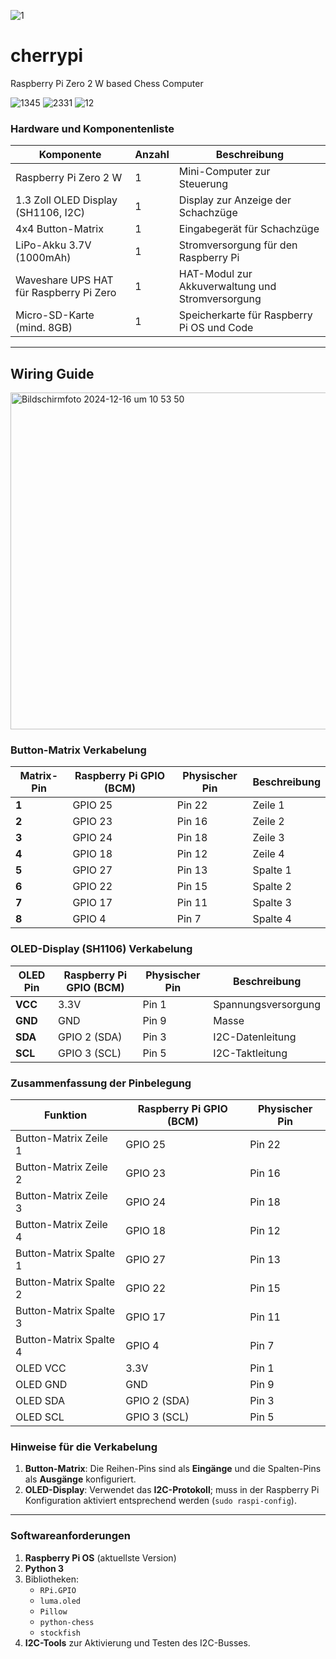 ![1](https://github.com/user-attachments/assets/79deccf4-195d-4cf2-8566-5256b2cde1c0)

# cherrypi

Raspberry Pi Zero 2 W based Chess Computer

![1345](https://github.com/user-attachments/assets/e1ad9f5d-69b3-400c-b369-6a879702a258)
![2331](https://github.com/user-attachments/assets/85d27000-4344-44d7-8f23-d0c429c6f2c4)
![12](https://github.com/user-attachments/assets/6596596c-9a8d-4c6d-be01-3d6eb8d45f84)

### Hardware und Komponentenliste
| **Komponente**                          | **Anzahl** | **Beschreibung**                                 |
|-----------------------------------------|------------|-------------------------------------------------|
| Raspberry Pi Zero 2 W                   | 1          | Mini-Computer zur Steuerung                     |
| 1.3 Zoll OLED Display (SH1106, I2C)     | 1          | Display zur Anzeige der Schachzüge              |
| 4x4 Button-Matrix                       | 1          | Eingabegerät für Schachzüge                     |
| LiPo-Akku 3.7V (1000mAh)                | 1          | Stromversorgung für den Raspberry Pi            |
| Waveshare UPS HAT für Raspberry Pi Zero | 1          | HAT-Modul zur Akkuverwaltung und Stromversorgung|
| Micro-SD-Karte (mind. 8GB)              | 1          | Speicherkarte für Raspberry Pi OS und Code      |

---


## Wiring Guide 

<img width="539" alt="Bildschirmfoto 2024-12-16 um 10 53 50" src="https://github.com/user-attachments/assets/e0960a62-ca42-4f72-8d2f-7379c8c0a741" />


### Button-Matrix Verkabelung
| **Matrix-Pin** | **Raspberry Pi GPIO (BCM)** | **Physischer Pin** | **Beschreibung** |
|-----------------|----------------------------|--------------------|------------------|
| **1**          | GPIO 25                    | Pin 22             | Zeile 1          |
| **2**          | GPIO 23                    | Pin 16             | Zeile 2          |
| **3**          | GPIO 24                    | Pin 18             | Zeile 3          |
| **4**          | GPIO 18                    | Pin 12             | Zeile 4          |
| **5**          | GPIO 27                    | Pin 13             | Spalte 1         |
| **6**          | GPIO 22                    | Pin 15             | Spalte 2         |
| **7**          | GPIO 17                    | Pin 11             | Spalte 3         |
| **8**          | GPIO 4                     | Pin 7              | Spalte 4         |

### OLED-Display (SH1106) Verkabelung
| **OLED Pin**    | **Raspberry Pi GPIO (BCM)** | **Physischer Pin** | **Beschreibung**         |
|------------------|----------------------------|--------------------|--------------------------|
| **VCC**         | 3.3V                       | Pin 1              | Spannungsversorgung      |
| **GND**         | GND                        | Pin 9              | Masse                    |
| **SDA**         | GPIO 2 (SDA)               | Pin 3              | I2C-Datenleitung         |
| **SCL**         | GPIO 3 (SCL)               | Pin 5              | I2C-Taktleitung          |

### Zusammenfassung der Pinbelegung
| **Funktion**         | **Raspberry Pi GPIO (BCM)** | **Physischer Pin** |
|-----------------------|----------------------------|--------------------|
| Button-Matrix Zeile 1 | GPIO 25                   | Pin 22             |
| Button-Matrix Zeile 2 | GPIO 23                   | Pin 16             |
| Button-Matrix Zeile 3 | GPIO 24                   | Pin 18             |
| Button-Matrix Zeile 4 | GPIO 18                   | Pin 12             |
| Button-Matrix Spalte 1| GPIO 27                   | Pin 13             |
| Button-Matrix Spalte 2| GPIO 22                   | Pin 15             |
| Button-Matrix Spalte 3| GPIO 17                   | Pin 11             |
| Button-Matrix Spalte 4| GPIO 4                    | Pin 7              |
| OLED VCC              | 3.3V                      | Pin 1              |
| OLED GND              | GND                       | Pin 9              |
| OLED SDA              | GPIO 2 (SDA)              | Pin 3              |
| OLED SCL              | GPIO 3 (SCL)              | Pin 5              |

### Hinweise für die Verkabelung
1. **Button-Matrix**: Die Reihen-Pins sind als **Eingänge** und die Spalten-Pins als **Ausgänge** konfiguriert.
2. **OLED-Display**: Verwendet das **I2C-Protokoll**; muss in der Raspberry Pi Konfiguration aktiviert entsprechend werden (`sudo raspi-config`).

---

### Softwareanforderungen
1. **Raspberry Pi OS** (aktuellste Version)
2. **Python 3**
3. Bibliotheken:
   - `RPi.GPIO`
   - `luma.oled`
   - `Pillow`
   - `python-chess`
   - `stockfish`
4. **I2C-Tools** zur Aktivierung und Testen des I2C-Busses.

